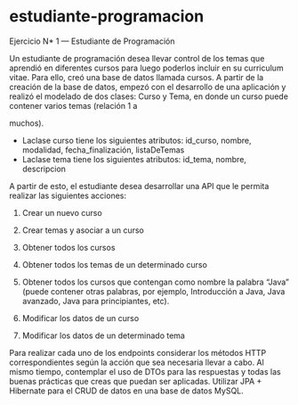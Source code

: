 # estudiante-programacion

Ejercicio N* 1 — Estudiante de Programación

Un estudiante de programación desea llevar control de los temas que aprendió en diferentes cursos para luego poderlos incluir en su
curriculum vitae. Para ello, creó una base de datos llamada cursos. A partir de la creación de la base de datos, empezó con el desarrollo
de una aplicación y realizó el modelado de dos clases: Curso y Tema, en donde un curso puede contener varios temas (relación 1 a

muchos).

* Laclase curso tiene los siguientes atributos: id_curso, nombre, modalidad, fecha_finalización, listaDeTemas
* Laclase tema tiene los siguientes atributos: id_tema, nombre, descripcion

A partir de esto, el estudiante desea desarrollar una API que le permita realizar las siguientes acciones:

1. Crear un nuevo curso

2. Crear temas y asociar a un curso

3. Obtener todos los cursos

4. Obtener todos los temas de un determinado curso

5. Obtener todos los cursos que contengan como nombre la palabra “Java” (puede contener otras palabras, por ejemplo,
   Introducción a Java, Java avanzado, Java para principiantes, etc).

6. Modificar los datos de un curso

7. Modificar los datos de un determinado tema

Para realizar cada uno de los endpoints considerar los métodos HTTP correspondientes según la acción que sea necesaria llevar a
cabo. Al mismo tiempo, contemplar el uso de DTOs para las respuestas y todas las buenas prácticas que creas que puedan ser
aplicadas. Utilizar JPA + Hibernate para el CRUD de datos en una base de datos MySQL.
